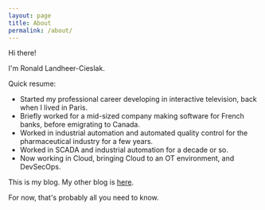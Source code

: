```yaml
---
layout: page
title: About
permalink: /about/
---
```

Hi there!

I'm Ronald Landheer-Cieslak.

Quick resume:

* Started my professional career developing in interactive television, back when I lived in Paris.
* Briefly worked for a mid-sized company making software for French banks, before emigrating to Canada.
* Worked in industrial automation and automated quality control for the pharmaceutical industry for a few years.
* Worked in SCADA and industrial automation for a decade or so.
* Now working in Cloud, bringing Cloud to an OT environment, and DevSecOps.

This is my blog. My other blog is [here](https://applied-paranoia.com).

For now, that's probably all you need to know.
